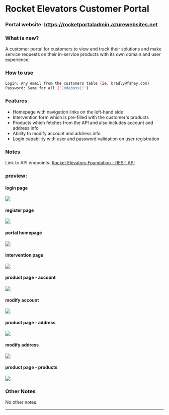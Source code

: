 # Rocket Elevators Customer Portal
### Portal website: https://rocketportaladmin.azurewebsites.net

### What is new?

A customer portal for customers to view and track their solutions and make service requests on their in-service products with its own domain and user experience.

### How to use

```bash
Login: Any email from the customers table (ie. bradly@fahey.com)
Password: Same for all ('Codeboxx1!')
```

### Features
- Homepage with navigation links on the left-hand side
- Intervention form which is pre-filled with the customer's products
- Products which fetches from the API and also includes account and address info
- Ability to modify account and address info
- Login capability with user and password validation on user registration

### Notes
Link to API endpoints: [Rocket Elevators Foundation - REST API](https://github.com/starshyp/Rocket-Elevators-Foundation-REST-API)

### preview:
#### login page
![](https://lh3.googleusercontent.com/pw/AM-JKLUeHWiC1L9sSZF5Etl-DHJftXOgCw5F50Hlp_lzORwc3qzoCywCpy1-UP9BgVAsej9IynIHxZo42RwG6eIEzo9UvOWlm4SiL5E5tFnMo3G3BqFAofhGf8cUVKgudUod3Z_Qi1t3y3hah1XjTYP_EAK7=w1153-h814-no?authuser=0)

#### register page
![](https://lh3.googleusercontent.com/pw/AM-JKLWKNudhrhNsOjv0Y8LE2O1DFC34bWOXWmTjL86tR0P9dEcrvNGpnhdGm3FSCV7Dzt-3FJ1FZnPTLWuL-s7O4_pTCwRj6OR9yFJ2WNFeNnkDaSXhV0PYEhZ_ZJfB-Mbp_gMxQeENUnqb4TpIMW6Qx4bW=w1152-h827-no?authuser=0)

#### portal homepage
![](https://lh3.googleusercontent.com/pw/AM-JKLWn-Q57ihhXvzBxWCOXAAOoYqoklsBXhk-VDX1TUnRExBjQy07Bt-YveLIIrHPqy1C1DKahCoD0pnzqoH1r3LqwEhK66x4QLCcMmI-7OgAo40A6nnt-aspWp-3a_fUnNoBhXR8pGqIkYAJD_laEzGgq=w2304-h1326-no?authuser=0)

#### intervention page
![](https://lh3.googleusercontent.com/pw/AM-JKLU092Nw8XEs0blIonTFZLQaAYV_nyMvUpqhpe3fZObUu4KAHtL4pfFDdzyoigIqcW_tQ022V_E-TqIVL-J-GSxbQCkcANhh_wI55JIEa2FJ9VgwsAy77vvO67a6qt05AZXYO2CnoaFU6d0nyRK_OQYn=w2304-h930-no?authuser=0)

#### product page - account
![](https://lh3.googleusercontent.com/pw/AM-JKLVCiW0oEgMP0B8kFAevp_4CAQz8LrDhTYJTPMOR50XPuGg7y7yETnbFkZA_ChZhSj25R3B4uNdJb84mNGtKP702OUafyD6P4Lqo-8FYyKfKH5xa_4Tm39Sr30PQxzyWQ9Zp2Db9AvfFWpWMf_6lSKTZ=w2304-h482-no?authuser=0)

#### modify account
![](https://lh3.googleusercontent.com/pw/AM-JKLWs41sU6eyun97hg_VhqT4NsMf90vXb4jYjsnfByESQYAv3TE5nmsyh-b1TXSsZJkcm6umgfZ8kk9nGdVx-TS5K8OV2p9R8FtxQVj7Fn0tEIcLWVv_psMHD9DGgfwKTK1Qw0bZZlD3fx2qVFxiKy0YH=w2304-h1522-no?authuser=0)

#### product page - address
![](https://lh3.googleusercontent.com/pw/AM-JKLXfPM0ChnU00aac0daPD1tJycAnSQh8m7u5wQO5yDjYznFxJTrHbvAN2wHiJdXzsMS4Bpy_CRvzBMQPxhj0k1VTjD2y_QsYKWqhfkvZC1QW4hHGsms-gS_M_ASvtJti8o1wI4EsZEV16o9b8AwBi_sy=w2304-h294-no?authuser=0)

#### modify address
![](https://lh3.googleusercontent.com/pw/AM-JKLXTwMizuNqE4174w27WcI3_CceJHfxODzqxO-swZzDpjwzg_pdlEBOKe1SnLzN2IdTjCG1hRhUMi7sRKtJmp2pchRTu5tEW32t-hLVMa2ssw-G3n7z7O5LJ4kv-OPVL-mGCKuf41X185CchS2qleWSK=w2304-h1598-no?authuser=0)

#### product page - products
![](https://lh3.googleusercontent.com/pw/AM-JKLUvAyx17Fxs3_naQuP0i0N-ycywhA3TP8GY2bYRJxM1NTx4HVVlNzsJGBRVSFyLBZ_zp8WPqQkVO_yKeCU-q6IwmvpKi854FKcikZ_UDtt_wlrDiuOfwEWASUmVkb6C31muWlO3wGl9gVBZJYMNjETP=w2304-h318-no?authuser=0)

### Other Notes
No other notes.

----------------